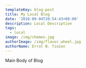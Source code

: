 ```yaml
---
templateKey: blog-post
title: My Local Blog
date: '2018-09-04T20:54:43+08:00'
description: Local Description
tags:
  - local
image: /img/chemex.jpg
authorImage: /img/flavor_wheel.jpg
authorName: Errol B. Tiozon
---
```

Main Body of Blog
